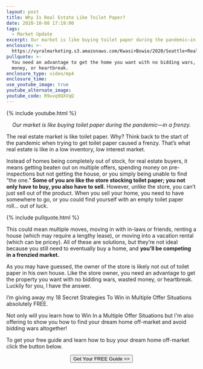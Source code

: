 ```yaml
---
layout: post
title: Why Is Real Estate Like Toilet Paper?
date: 2020-10-08 17:19:00
tags:
  - Market Update
excerpt: Our market is like buying toilet paper during the pandemic—in a frenzy.
enclosure: >-
  https://vyralmarketing.s3.amazonaws.com/Kwasi+Bowie/2020/Seattle+Real+Estate+Agent-+Real+Estate+and+TP.mp4
pullquote: >-
  You need an advantage to get the home you want with no bidding wars, wasted
  money, or heartbreak.
enclosure_type: video/mp4
enclosure_time:
use_youtube_image: true
youtube_alternate_image:
youtube_code: R9uvq9QXVqQ
---
```


{% include youtube.html %}

<p style="text-align: center;"><em>Our market is like buying toilet paper during the pandemic—in a frenzy.</em></p>

The real estate market is like toilet paper. Why? Think back to the start of the pandemic when trying to get toilet paper caused a frenzy. That’s what real estate is like in a low inventory, low interest market.&nbsp;

Instead of homes being completely out of stock, for real estate buyers, it means getting beaten out on multiple offers, spending money on pre-inspections but not getting the house, or you simply being unable to find “the one.” **Some of you are like the store stocking toilet paper; you not only have to buy, you also have to sell.** However, unlike the store, you can’t just sell out of the product. When you sell your home, you need to have somewhere to go, or you could find yourself with an empty toilet paper roll… out of luck.

{% include pullquote.html %}

This could mean multiple moves, moving in with in-laws or friends, renting a house (which may require a lengthy lease), or moving into a vacation rental (which can be pricey). All of these are solutions, but they’re not ideal because you still need to eventually buy a home, and **you’ll be competing in a frenzied market.&nbsp;**

As you may have guessed, the owner of the store is likely not out of toilet paper in his own house. Like the store owner, you need an advantage to get the property you want with no bidding wars, wasted money, or heartbreak. Luckily for you, I have the answer.&nbsp;

I’m giving away my 18 Secret Strategies To Win in Multiple Offer Situations absolutely FREE.

Not only will you learn how to Win In a Multiple Offer Situations but I'm also offering to show you how to find your dream home off-market and avoid bidding wars altogether\!

To get your free guide and learn how to buy your dream home off-market click the button below.

<div style="text-align: center;"><a target="_blank" href="http://www.winningmultipleofferstrategy.com/"><button>Get Your FREE Guide >></button></a></div>